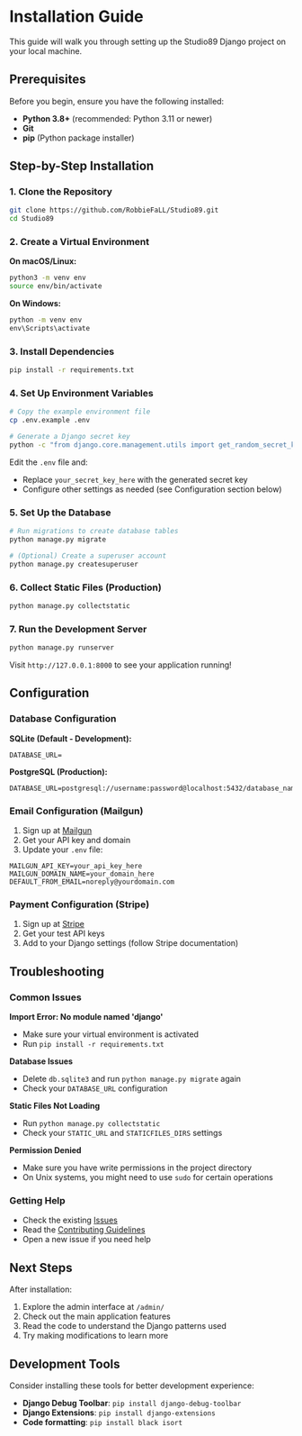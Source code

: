 # Installation Guide

This guide will walk you through setting up the Studio89 Django project on your local machine.

## Prerequisites

Before you begin, ensure you have the following installed:

- **Python 3.8+** (recommended: Python 3.11 or newer)
- **Git**
- **pip** (Python package installer)

## Step-by-Step Installation

### 1. Clone the Repository

```bash
git clone https://github.com/RobbieFaLL/Studio89.git
cd Studio89
```

### 2. Create a Virtual Environment

**On macOS/Linux:**
```bash
python3 -m venv env
source env/bin/activate
```

**On Windows:**
```cmd
python -m venv env
env\Scripts\activate
```

### 3. Install Dependencies

```bash
pip install -r requirements.txt
```

### 4. Set Up Environment Variables

```bash
# Copy the example environment file
cp .env.example .env

# Generate a Django secret key
python -c "from django.core.management.utils import get_random_secret_key; print(get_random_secret_key())"
```

Edit the `.env` file and:
- Replace `your_secret_key_here` with the generated secret key
- Configure other settings as needed (see Configuration section below)

### 5. Set Up the Database

```bash
# Run migrations to create database tables
python manage.py migrate

# (Optional) Create a superuser account
python manage.py createsuperuser
```

### 6. Collect Static Files (Production)

```bash
python manage.py collectstatic
```

### 7. Run the Development Server

```bash
python manage.py runserver
```

Visit `http://127.0.0.1:8000` to see your application running!

## Configuration

### Database Configuration

**SQLite (Default - Development):**
```env
DATABASE_URL=
```

**PostgreSQL (Production):**
```env
DATABASE_URL=postgresql://username:password@localhost:5432/database_name
```

### Email Configuration (Mailgun)

1. Sign up at [Mailgun](https://www.mailgun.com/)
2. Get your API key and domain
3. Update your `.env` file:

```env
MAILGUN_API_KEY=your_api_key_here
MAILGUN_DOMAIN_NAME=your_domain_here
DEFAULT_FROM_EMAIL=noreply@yourdomain.com
```

### Payment Configuration (Stripe)

1. Sign up at [Stripe](https://stripe.com/)
2. Get your test API keys
3. Add to your Django settings (follow Stripe documentation)

## Troubleshooting

### Common Issues

**Import Error: No module named 'django'**
- Make sure your virtual environment is activated
- Run `pip install -r requirements.txt`

**Database Issues**
- Delete `db.sqlite3` and run `python manage.py migrate` again
- Check your `DATABASE_URL` configuration

**Static Files Not Loading**
- Run `python manage.py collectstatic`
- Check your `STATIC_URL` and `STATICFILES_DIRS` settings

**Permission Denied**
- Make sure you have write permissions in the project directory
- On Unix systems, you might need to use `sudo` for certain operations

### Getting Help

- Check the existing [Issues](https://github.com/RobbieFaLL/Studio89/issues)
- Read the [Contributing Guidelines](CONTRIBUTING.md)
- Open a new issue if you need help

## Next Steps

After installation:

1. Explore the admin interface at `/admin/`
2. Check out the main application features
3. Read the code to understand the Django patterns used
4. Try making modifications to learn more

## Development Tools

Consider installing these tools for better development experience:

- **Django Debug Toolbar**: `pip install django-debug-toolbar`
- **Django Extensions**: `pip install django-extensions`
- **Code formatting**: `pip install black isort`